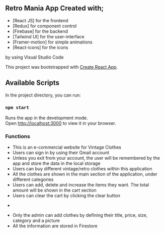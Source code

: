 ## Retro Mania App Created with;
- [React JS] for the frontend
- [Redux] for component control
- [Firebase] for the backend
- [Tailwind UI] for the user-interface
- [Framer-motion] for simple animations
- [React-icons] for the icons

by using Visual Studio Code

This project was bootstrapped with [Create React App](https://github.com/facebook/create-react-app).

## Available Scripts

In the project directory, you can run:

### `npm start`

Runs the app in the development mode.\
Open [http://localhost:3000](http://localhost:3000) to view it in your browser.

### Functions
- This is an e-commercial website for Vintage Clothes
- Users can sign in by using their Gmail account
- Unless you exit from your account, the user will be remembered by the app and store the data in the local storage
- Users can buy different vintage/retro clothes within this application
- All the clothes are shown in the main section of the application, under different categories
- Users can add, delete and increase the items they want. The total amount will be shown in the cart section
- Users can clear the cart by clicking the clear button
*
- Only the admin can add clothes by defining their title, price, size, category and a picture
- All the information are stored in Firestore


